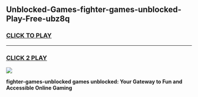 
## Unblocked-Games-fighter-games-unblocked-Play-Free-ubz8q
<h3>
<a href="https://premium76.site?title=fighter-games-unblocked&ref=18A">CLICK TO PLAY</a></h3>
<hr>

<h3>
<a href="https://premium76.site?title=fighter-games-unblocked&ref=18A">CLICK 2 PLAY</a>
  
</h3>

<a href="https://premium76.site?title=fighter-games-unblocked&ref=18A"><img src="https://clearcache.store/games.png"></a>


**fighter-games-unblocked games unblocked: Your Gateway to Fun and Accessible Online Gaming**
